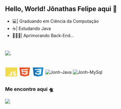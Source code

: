 ## Hello, World! Jônathas Felipe aqui 👋
* 💻| Graduando em Ciência da Computação
* ☕| Estudando Java
* 👨🏽‍💻| Aprimorando Back-End...
#

<a href="https://github.com/JonhSouza/github">
  <img align="center" alter height= "180"src="https://github-readme-stats.vercel.app/api?username=JonhSouza&show_icons=true&theme=radical" />
  <img align="center" alt height= "180"src="https://github-readme-stats.vercel.app/api/top-langs/?username=JonhSouza&layout=compact" />
  
# </a>

  <img align="center" alt="Jonh-Js" height="30" width="40" src="https://raw.githubusercontent.com/devicons/devicon/master/icons/javascript/javascript-plain.svg">
  <img align="center" alt="Jonh-HTML" height="30" width="40" src="https://raw.githubusercontent.com/devicons/devicon/master/icons/html5/html5-original.svg">
  <img align="center" alt="Jonh-CSS" height="30" width="40" src="https://raw.githubusercontent.com/devicons/devicon/master/icons/css3/css3-original.svg">
  <img align="center" alt="Jonh-Java" height="30" width="40" src="https://cdn-icons-png.flaticon.com/512/226/226777.png">
  <img align="center" alt="Jonh-MySql" height="30" width="40" src="https://cdn-icons-png.flaticon.com/512/5968/5968313.png">

</div>

##

###  Me encontre aqui 🛸

<div> 
  <a href="linkedin.com/in/jônathas-felipe-a36526266" target="_blank"><img src="https://img.shields.io/badge/-LinkedIn-%230077B5?style=for-the-badge&logo=linkedin&logoColor=white" target="_blank"></a> 
  
</div>

